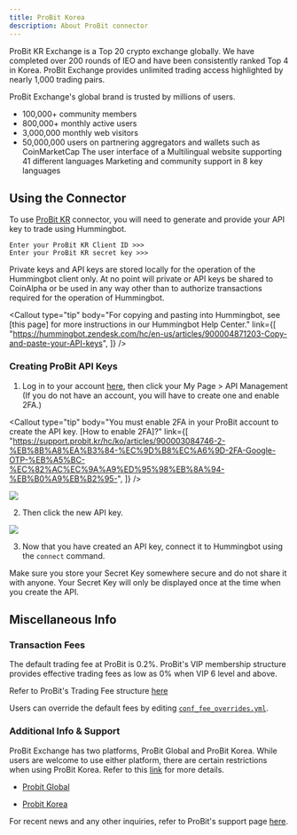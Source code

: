 ```yaml
---
title: ProBit Korea
description: About ProBit connector
---
```




ProBit KR Exchange is a Top 20 crypto exchange globally. We have completed over 200 rounds of IEO and have been consistently ranked Top 4 in Korea. ProBit Exchange provides unlimited trading access highlighted by nearly 1,000 trading pairs.

ProBit Exchange's global brand is trusted by millions of users.

- 100,000+ community members
- 800,000+ monthly active users
- 3,000,000 monthly web visitors
- 50,000,000 users on partnering aggregators and wallets such as CoinMarketCap
  The user interface of a Multilingual website supporting 41 different languages
  Marketing and community support in 8 key languages

## Using the Connector

To use [ProBit KR](https://www.probit.kr) connector, you will need to generate and provide your API key to trade using Hummingbot.

```
Enter your ProBit KR Client ID >>>
Enter your ProBit KR secret key >>>
```

Private keys and API keys are stored locally for the operation of the Hummingbot client only. At no point will private or API keys be shared to CoinAlpha or be used in any way other than to authorize transactions required for the operation of Hummingbot.

<Callout
  type="tip"
  body="For copying and pasting into Hummingbot, see [this page] for more instructions in our Hummingbot Help Center."
  link={[
    "https://hummingbot.zendesk.com/hc/en-us/articles/900004871203-Copy-and-paste-your-API-keys",
  ]}
/>

### Creating ProBit API Keys

1. Log in to your account [here](https://www.probit.kr/login), then click your My Page > API Management (If you do not have an account, you will have to create one and enable 2FA.)

<Callout
  type="tip"
  body="You must enable 2FA in your ProBit account to create the API key. [How to enable 2FA]?"
  link={[
    "https://support.probit.kr/hc/ko/articles/900003084746-2-%EB%8B%A8%EA%B3%84-%EC%9D%B8%EC%A6%9D-2FA-Google-OTP-%EB%A5%BC-%EC%82%AC%EC%9A%A9%ED%95%98%EB%8A%94-%EB%B0%A9%EB%B2%95-",
  ]}
/>

![](/assets/img/probit-korea-account.JPG)

2. Then click the new API key.

![](/assets/img/probit-korea-api.JPG)

<Callout
  type="note"
  body="To use ProBit Korea, you will need to complete the Korea KYC verification process. Generally, this requires you to be a Korean resident."
/>

3. Now that you have created an API key, connect it to Hummingbot using the `connect` command.

Make sure you store your Secret Key somewhere secure and do not share it with anyone. Your Secret Key will only be displayed once at the time when you create the API.

<Callout
  type="warning"
  body="If you lose your Secret Key, you can delete the API and create a new one. However, it will be impossible to reuse the same API."
/>

## Miscellaneous Info

### Transaction Fees

The default trading fee at ProBit is 0.2%. ProBit's VIP membership structure provides effective trading fees as low as 0% when VIP 6 level and above.

Refer to ProBit's Trading Fee structure [here](https://support.probit.kr/hc/ko/articles/900002984483)

Users can override the default fees by editing [`conf_fee_overrides.yml`](/operation/override-fees/).

### Additional Info & Support

ProBit Exchange has two platforms, ProBit Global and ProBit Korea. While users are welcome to use either platform, there are certain restrictions when using ProBit Korea. Refer to this [link](https://support.probit.kr/hc/ko/articles/900002984543) for more details.

- [Probit Global](https://www.probit.com)

- [Probit Korea](https://www.probit.kr)

For recent news and any other inquiries, refer to ProBit's support page [here](https://support.probit.kr/hc/ko/categories/900000200306).
